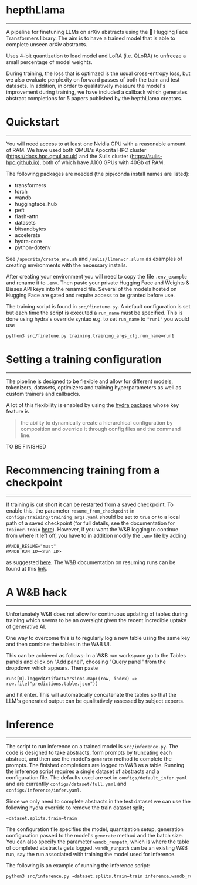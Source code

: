 # hepthLlama

---

A pipeline for finetuning LLMs on arXiv abstracts using 
the 🤗 Hugging Face Transformers library. The aim is to 
have a trained model that is able to complete unseen arXiv
abstracts. 

Uses 4-bit quantization to load model and LoRA (i.e. QLoRA) 
to unfreeze a small percentage of model weights.

During training, the loss that is optimzed is the usual cross-entropy loss, 
but we also evaluate perplexity on forward passes of both the train 
and test datasets. In addition, in order to qualitatively measure the 
model's improvement during training, we have included a callback which
generates abstract completions for 5 papers published by the 
hepthLlama creators. 





# Quickstart

---

You will need access to at least one Nvidia GPU with a reasonable amount of RAM.
We have used both QMUL's Apocrita HPC cluster (https://docs.hpc.qmul.ac.uk) and
the Sulis cluster (https://sulis-hpc.github.io), both of which have A100 GPUs 
with 40Gb of RAM.

The following packages are needed (the pip/conda install names are listed):

- transformers
- torch
- wandb
- huggingface_hub
- peft
- flash-attn
- datasets
- bitsandbytes
- accelerate
- hydra-core
- python-dotenv

See `/apocrita/create_env.sh` and `/sulis/llmenvcr.slurm` as examples of
creating environments with the necessary installs.

After creating your environment you will need to copy the file `.env_example`
and rename it to `.env`. Then paste your private Hugging Face and 
Weights & Biases API keys into the renamed file. Several of the models hosted 
on Hugging Face are gated and require access to be granted before use.

The training script is found in `src/finetune.py`. A default 
configuration is set but each time the script is executed a `run_name`
must be specified. This is done using hydra's override syntax e.g.
to set `run_name` to `"run1"` you would use

```bash
python3 src/finetune.py training.training_args_cfg.run_name=run1
```

# Setting a training configuration

---

The pipeline is designed to be flexible and allow for different 
models, tokenizers, datasets, optimizers and training hyperparameters
as well as custom trainers and callbacks.

A lot of this flexibility is enabled by using the [hydra package](https://hydra.cc)
whose key feature is
> the ability to dynamically create a hierarchical configuration
> by composition and override it through config files and the command line.

TO BE FINISHED

# Recommencing training from a checkpoint

---

If training is cut short it can be restarted from a saved checkpoint. 
To enable this, the parameter `resume_from_checkpoint` in 
`configs/training/training_args.yaml` should be set to `true` or to 
a local path of a saved checkpoint (for full details, see the documentation for 
`Trainer.train` [here](https://huggingface.co/docs/transformers/main_classes/trainer)).
However, if you want the W&B logging to continue from where it left off, 
you have to in addition modify the `.env` file by adding 

```env
WANDB_RESUME="must"
WANDB_RUN_ID=<run ID>
```

as suggested [here](https://github.com/huggingface/transformers/issues/25032).
The W&B documentation on resuming runs can be found at this 
[link](https://docs.wandb.ai/guides/runs/resuming).

# A W&B hack

---

Unfortunately W&B does not allow for continuous updating of tables during training
which seems to be an oversight given the recent incredible uptake of generative AI.

One way to overcome this is to regularly log a new table using the same key
and then combine the tables in the W&B UI. 

This can be achieved as follows:
In a W&B run workspace go to the Tables panels and click on "Add panel",
choosing "Query panel" from the dropdown which appears. Then paste
```
runs[0].loggedArtifactVersions.map((row, index) => row.file("predictions.table.json"))
```
and hit enter. This will automatically concatenate the tables so that the LLM's generated output 
can be qualitatively assessed by subject experts.

# Inference

---

The script to run inference on a trained model is `src/inference.py`.
The code is designed to take abstracts, form prompts by truncating each abstract,
and then use the model's `generate` method to complete the prompts. 
The finished completions are logged to W&B as a table.
Running the inference script requires a single dataset of abstracts 
and a configuration file.
The defaults used are set in `configs/default_infer.yaml` 
and are currentlly `configs/dataset/full.yaml` and 
`configs/inference/infer.yaml`. 

Since we only need to complete abstracts in the test dataset we can use 
the following hydra override to remove the train dataset split;

`~dataset.splits.train=train`

The configuration file specifies the model, quantization setup, 
generation configuration passed to the model's `generate` method
and the batch size. You can also specify the parameter `wandb_runpath`,
which is where the table of completed abstracts gets logged. 
`wandb_runpath` can be an existing W&B run, say the run associated 
with training the model used for inference.

The following is an example of running the inference script:
```bash
python3 src/inference.py ~dataset.splits.train=train inference.wandb_runpath=llms-for-hepth/huggingface/llama3.1-8B
```

